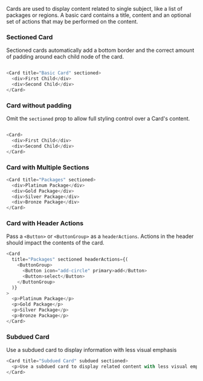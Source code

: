 Cards are used to display content related to single subject, like a list of packages or regions. A basic card contains a title, content and an optional set of actions that may be performed on the content.

### Sectioned Card

Sectioned cards automatically add a bottom border and the correct amount of padding around each child node of the card.

```js

<Card title="Basic Card" sectioned>
  <div>First Child</div>
  <div>Second Child</div>
</Card>
```

### Card without padding

Omit the `sectioned` prop to allow full styling control over a Card's content.

```js

<Card>
  <div>First Child</div>
  <div>Second Child</div>
</Card>
```

### Card with Multiple Sections

```js
<Card title="Packages" sectioned>
  <div>Platinum Package</div>
  <div>Gold Package</div>
  <div>Silver Package</div>
  <div>Bronze Package</div>
</Card>
```

### Card with Header Actions

Pass a `<Button>` or `<ButtonGroup>` as a `headerActions`. Actions in the header should impact the contents of the card.

```js
<Card
  title="Packages" sectioned headerActions={(
    <ButtonGroup>
      <Button icon="add-circle" primary>add</Button>
      <Button>select</Button>
    </ButtonGroup>
  )}
>
  <p>Platinum Package</p>
  <p>Gold Package</p>
  <p>Silver Package</p>
  <p>Bronze Package</p>
</Card>
```

### Subdued Card

Use a subdued card to display information with less visual emphasis

```js
<Card title="Subdued Card" subdued sectioned>
  <p>Use a subdued card to display related content with less visual emphasis.</p>
</Card>

```
